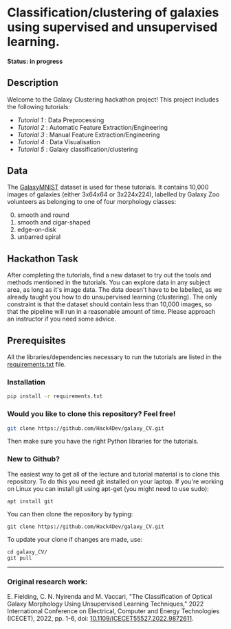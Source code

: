 # Classification/clustering of galaxies using supervised and unsupervised learning.

#### Status: in progress

## Description
   
Welcome to the Galaxy Clustering hackathon project! This project includes the following tutorials:

- *Tutorial 1* : Data Preprocessing
- *Tutorial 2* : Automatic Feature Extraction/Engineering
- *Tutorial 3* : Manual Feature Extraction/Engineering
- *Tutorial 4* : Data Visualisation
- *Tutorial 5* : Galaxy classification/clustering

## Data

The [GalaxyMNIST](https://github.com/mwalmsley/galaxy_mnist) dataset is used for these tutorials. It contains 10,000 images of galaxies (either 3x64x64 or 3x224x224), labelled by Galaxy Zoo volunteers as belonging to one of four morphology classes:

0. smooth and round
1. smooth and cigar-shaped
2. edge-on-disk
3. unbarred spiral


## Hackathon Task
After completing the tutorials, find a new dataset to try out the tools and methods mentioned in the tutorials. You can explore data in any subject area, as long as it's image data. The data doesn't have to be labelled, as we already taught you how to do unsupervised learning (clustering). The only constraint is that the dataset should contain less than 10,000 images, so that the pipeline will run in a reasonable amount of time. Please approach an instructor if you need some advice.

## Prerequisites

All the libraries/dependencies necessary to run the tutorials are listed in the [requirements.txt](https://github.com/Hack4Dev/galaxy_CV/blob/main/requirements.txt) file.


### Installation


```bash
pip install -r requirements.txt
```

### Would you like to clone this repository? Feel free!

```bash
git clone https://github.com/Hack4Dev/galaxy_CV.git
```

Then make sure you have the right Python libraries for the tutorials. 


### New to Github?

The easiest way to get all of the lecture and tutorial material is to clone this repository. To do this you need git installed on your laptop. If you're working on Linux you can install git using apt-get (you might need to use sudo):

```
apt install git
```

You can then clone the repository by typing:

```
git clone https://github.com/Hack4Dev/galaxy_CV.git
```

To update your clone if changes are made, use:

```
cd galaxy_CV/
git pull
```

----

### Original research work:

E. Fielding, C. N. Nyirenda and M. Vaccari, "The Classification of Optical Galaxy Morphology Using Unsupervised Learning Techniques," 2022 International Conference on Electrical, Computer and Energy Technologies (ICECET), 2022, pp. 1-6, doi: [10.1109/ICECET55527.2022.9872611](https://doi.org/10.1109/ICECET55527.2022.9872611).

